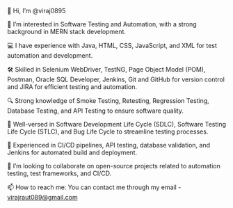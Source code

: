 👋 Hi, I’m @viraj0895

👀 I’m interested in Software Testing and Automation, with a strong background in MERN stack development.

💻 I have experience with Java, HTML, CSS, JavaScript, and XML for test automation and development.

🛠️ Skilled in Selenium WebDriver, TestNG, Page Object Model (POM), Postman, Oracle SQL Developer, Jenkins, Git and GitHub for version control and JIRA for efficient testing and automation.

🔍 Strong knowledge of Smoke Testing, Retesting, Regression Testing, Database Testing, and API Testing to ensure software quality.

📌 Well-versed in Software Development Life Cycle (SDLC), Software Testing Life Cycle (STLC), and Bug Life Cycle to streamline testing processes.

🚀 Experienced in CI/CD pipelines, API testing, database validation, and Jenkins for automated build and deployment.

💞️ I’m looking to collaborate on open-source projects related to automation testing, test frameworks, and CI/CD.

📫 How to reach me: You can contact me through my email - virajraut089@gmail.com
